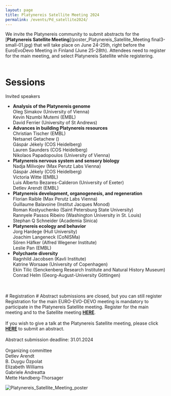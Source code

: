 ```yaml
---
layout: page
title: Platynereis Satellite Meeting 2024 
permalink: /events/Pd_satellite2024/
---
```


We invite the Platynereis community to submit abstracts for the [**Platynereis Satellite Meeting**](poster_Platynereis_Satellite_Meeting final3-small-01.jpg) that will take place on June 24-25th, right before the EuroEvoDevo Meeting in Finland (June 25-28th). Attendees need to register for the main meeting, and select Platynereis Satellite while registering. 
<br>
<br>
# Sessions #
  Invited speakers
- **Analysis of the Platynereis genome**<br>
  Oleg Simakov (University of Vienna)<br>
  Kevin Nzumbi Mutemi (EMBL)<br>
  David Ferrier (University of St Andrews)<br>
- **Advances in building Platynereis resources**<br>
  Christian Tischer (EMBL)<br>
  Netsanet Getachew ()<br>
  Gáspár Jékely (COS Heidelberg)<br>
  Lauren Saunders (COS Heidelberg)<br>
  Nikolaos Papadopoulos (University of Vienna)<br>
- **Platynereis nervous system and sensory biology**<br>
  Nadja Milivojev (Max Perutz Labs Vienna)<br>
  Gáspár Jékely (COS Heidelberg)<br>
  Victoria Witte (EMBL)<br>
  Luis Alberto Bezares-Calderon (University of Exeter)<br>
  Detlev Arendt (EMBL)<br>
- **Platynereis development, organogenesis, and regeneration**<br>
  Florian Raible (Max Perutz Labs Vienna)<br>
  Guillaume Balavoine (Institut Jacques Monod)<br>
  Roman Kostyuchenko (Saint Petersburg State University)<br>
  Rannyele Passos Ribeiro (Washington University in St. Louis)<br>
  Stephan Q Schneider (Academia Sinica)<br>
- **Platynereis ecology and behavior**<br>
  Jorg Hardege (Hull University)<br>
  Joachim Langeneck (CoNISMa)<br>
  Sören Häfker (Alfred Wegener Institute)<br>
  Leslie Pan (EMBL)<br>
- **Polychaete diversity**<br>
  Ragnhild Jacobsen (Kavli Institute)<br>
  Katrine Worsaae (University of Copenhagen)<br>
  Ekin Tilic (Senckenberg Research Institute and Natural History Museum)<br>
  Conrad Helm (Georg-August-University Göttingen)<br>
<br>
<br>
# Registration #
Abstract submissions are closed, but you can still register 
Registration for the main EURO-EVO-DEVO meeting is mandatory to participate in the Platynereis Satellite meeting. Register for the main meeting and to the Satellite meeting <a style="font-weight:bold" href='https://www.helsinki.fi/en/conferences/euroevodevo-2024' target="_blank">HERE</a>.<br>
<br>
If you wish to give a talk at the Platynereis Satellite meeting, please click <a style="font-weight:bold" href='https://forms.gle/swKwsBNb8P7VsnTTA' target="_blank">HERE</a> to submit an abstract.<br>
<br>
Abstract submission deadline: 31.01.2024<br>
<br>
Organizing committee <br>
Detlev Arendt <br>
B. Duygu Özpolat <br>
Elizabeth Williams <br>
Gabriele Andreatta <br>
Mette Handberg-Thorsager<br>

![Platynereis_Satellite_Meeting_poster](/events/Platynereis_Satellite_Meeting_poster.png)

